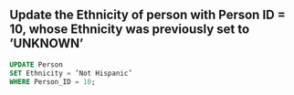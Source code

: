 ## Update the Ethnicity of person with Person ID = 10, whose Ethnicity was previously set to ’UNKNOWN’
```sql
UPDATE Person
SET Ethnicity = ’Not Hispanic’
WHERE Person_ID = 10;
